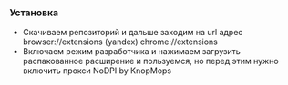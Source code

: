 ### Установка

- Скачиваем репозиторий и дальше заходим на url адрес browser://extensions (yandex) chrome://extensions
- Включаем режим разработчика и нажимаем загрузить распакованное расширение и пользуемся, но перед этим нужно включить прокси NoDPI by KnopMops
